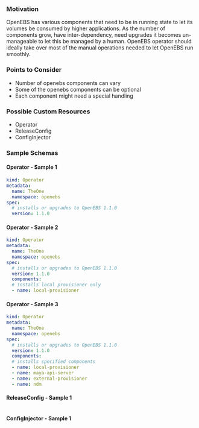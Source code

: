 ### Motivation
OpenEBS has various components that need to be in running state to let its volumes be consumed by higher applications. As the
number of components grow, have inter-dependency, need upgrades it becomes un-manageable to let this be managed by a human.
OpenEBS operator should ideally take over most of the manual operations needed to let OpenEBS run smoothly.

### Points to Consider
- Number of openebs components can vary
- Some of the openebs components can be optional
- Each component might need a special handling

### Possible Custom Resources
- Operator
- ReleaseConfig
- ConfigInjector

### Sample Schemas

#### Operator - Sample 1
```yaml
kind: Operator
metadata:
  name: TheOne
  namespace: openebs
spec:
  # installs or upgrades to OpenEBS 1.1.0
  version: 1.1.0
```

#### Operator - Sample 2
```yaml
kind: Operator
metadata:
  name: TheOne
  namespace: openebs
spec:
  # installs or upgrades to OpenEBS 1.1.0
  version: 1.1.0
  components:
  # installs local provisioner only
  - name: local-provisioner
```

#### Operator - Sample 3
```yaml
kind: Operator
metadata:
  name: TheOne
  namespace: openebs
spec:
  # installs or upgrades to OpenEBS 1.1.0
  version: 1.1.0
  components:
  # installs specified components
  - name: local-provisioner
  - name: maya-api-server
  - name: external-provisioner
  - name: ndm
```

#### ReleaseConfig - Sample 1
```yaml
```

#### ConfigInjector - Sample 1
```yaml
```
